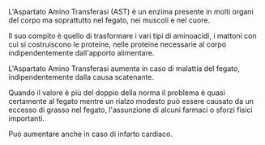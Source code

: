 L'Aspartato Amino Transferasi (AST) è un enzima presente in molti organi del corpo ma soprattutto nel fegato, nei muscoli e nel cuore.

Il suo compito è quello di trasformare i vari tipi di aminoacidi, i mattoni con cui si costruiscono le proteine, nelle proteine necessarie al corpo
indipendentemente dall'apporto alimentare.

L'Aspartato Amino Transferasi aumenta in caso di malattia del fegato, indipendentemente dalla causa scatenante.

Quando il valore è più del doppio della norma il problema è quasi certamente al fegato mentre un rialzo modesto può essere causato da un eccesso di
grasso nel fegato, l'assunzione di alcuni farmaci o sforzi fisici importanti.

Può aumentare anche in caso di infarto cardiaco.
